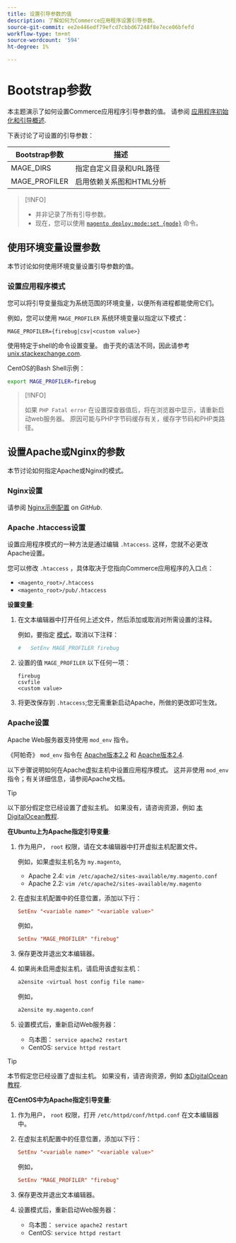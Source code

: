 ```yaml
---
title: 设置引导参数的值
description: 了解如何为Commerce应用程序设置引导参数。
source-git-commit: ee2e446edf79efcd7cbbd67248f8e7ece06bfefd
workflow-type: tm+mt
source-wordcount: '594'
ht-degree: 1%

---
```



# Bootstrap参数

本主题演示了如何设置Commerce应用程序引导参数的值。 请参阅 [应用程序初始化和引导概述](initialization.md).

下表讨论了可设置的引导参数：

| Bootstrap参数 | 描述 |
| ------------------- | -------------------------------------------- |
| MAGE_DIRS | 指定自定义目录和URL路径 |
| MAGE_PROFILER | 启用依赖关系图和HTML分析 |

>[!INFO]
>
>- 并非记录了所有引导参数。
>- 现在，您可以使用 [`magento deploy:mode:set {mode}`](../cli/set-mode.md) 命令。


## 使用环境变量设置参数

本节讨论如何使用环境变量设置引导参数的值。

### 设置应用程序模式

您可以将引导变量指定为系统范围的环境变量，以便所有进程都能使用它们。

例如，您可以使用 `MAGE_PROFILER` 系统环境变量以指定以下模式：

```terminal
MAGE_PROFILER={firebug|csv|<custom value>}
```

使用特定于shell的命令设置变量。 由于壳的语法不同，因此请参考 [unix.stackexchange.com][unix-stackx].

CentOS的Bash Shell示例：

```bash
export MAGE_PROFILER=firebug
```

>[!INFO]
>
>如果 `PHP Fatal error` 在设置探查器值后，将在浏览器中显示，请重新启动web服务器。 原因可能与PHP字节码缓存有关，缓存字节码和PHP类路径。

## 设置Apache或Nginx的参数

本节讨论如何指定Apache或Nginx的模式。

### Nginx设置

请参阅 [Nginx示例配置] on _GitHub_.

### Apache .htaccess设置

设置应用程序模式的一种方法是通过编辑 `.htaccess`. 这样，您就不必更改Apache设置。

您可以修改 `.htaccess` ，具体取决于您指向Commerce应用程序的入口点：

- `<magento_root>/.htaccess`
- `<magento_root>/pub/.htaccess`

**设置变量**:

1. 在文本编辑器中打开任何上述文件，然后添加或取消对所需设置的注释。

   例如，要指定 [模式](application-modes.md)，取消以下注释：

   ```conf
   #   SetEnv MAGE_PROFILER firebug
   ```

1. 设置的值 `MAGE_PROFILER` 以下任何一项：

   ```terminal
   firebug
   csvfile
   <custom value>
   ```

1. 将更改保存到 `.htaccess`;您无需重新启动Apache，所做的更改即可生效。

### Apache设置

Apache Web服务器支持使用 `mod_env` 指令。

《阿帕奇》 `mod_env` 指令在 [Apache版本2.2] 和 [Apache版本2.4].

以下步骤说明如何在Apache虚拟主机中设置应用程序模式。 这并非使用 `mod_env` 指令；有关详细信息，请参阅Apache文档。

>[!TIP]
>
>以下部分假定您已经设置了虚拟主机。 如果没有，请咨询资源，例如 [本DigitalOcean教程](https://www.digitalocean.com/community/tutorials/how-to-set-up-apache-virtual-hosts-on-ubuntu-14-04-lts).

**在Ubuntu上为Apache指定引导变量**:

1. 作为用户， `root` 权限，请在文本编辑器中打开虚拟主机配置文件。

   例如，如果虚拟主机名为 `my.magento`,

   - Apache 2.4: `vim /etc/apache2/sites-available/my.magento.conf`
   - Apache 2.2: `vim /etc/apache2/sites-available/my.magento`

1. 在虚拟主机配置中的任意位置，添加以下行：

   ```conf
   SetEnv "<variable name>" "<variable value>"
   ```

   例如，

   ```conf
   SetEnv "MAGE_PROFILER" "firebug"
   ```

1. 保存更改并退出文本编辑器。
1. 如果尚未启用虚拟主机，请启用该虚拟主机：

   ```bash
   a2ensite <virtual host config file name>
   ```

   例如，

   ```bash
   a2ensite my.magento.conf
   ```

1. 设置模式后，重新启动Web服务器：

   - 乌本图： `service apache2 restart`
   - CentOS: `service httpd restart`

>[!TIP]
>
>本节假定您已经设置了虚拟主机。 如果没有，请咨询资源，例如 [本DigitalOcean教程](https://www.digitalocean.com/community/tutorials/how-to-set-up-apache-virtual-hosts-on-centos-6).

**在CentOS中为Apache指定引导变量**:

1. 作为用户， `root` 权限，打开 `/etc/httpd/conf/httpd.conf` 在文本编辑器中。

1. 在虚拟主机配置中的任意位置，添加以下行：

   ```conf
   SetEnv "<variable name>" "<variable value>"
   ```

   例如，

   ```conf
   SetEnv "MAGE_PROFILER" "firebug"
   ```

1. 保存更改并退出文本编辑器。

1. 设置模式后，重新启动Web服务器：

   - 乌本图： `service apache2 restart`
   - CentOS: `service httpd restart`

<!-- link definitions -->

[Apache版本2.2]: http://httpd.apache.org/docs/2.2/mod/mod_env.html#setenv
[Apache版本2.4]: http://httpd.apache.org/docs/2.4/mod/mod_env.html#setenv
[Nginx示例配置]: https://github.com/magento/magento2/blob/2.4/nginx.conf.sample#L16
[unix-stackx]: http://unix.stackexchange.com/questions/117467/how-to-permanently-set-environmental-variables
